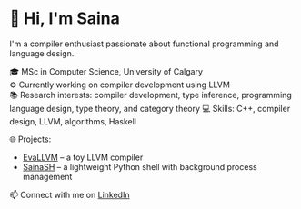 # 👋 Hi, I'm Saina

I'm a compiler enthusiast passionate about functional programming and language design.

🎓 MSc in Computer Science, University of Calgary  
⚙️ Currently working on compiler development using LLVM  
📚 Research interests: compiler development, type inference, programming language design, type theory, and category theory
💻 Skills: C++, compiler design, LLVM, algorithms, Haskell

🌐 Projects:  
- [EvaLLVM](https://github.com/SainaDaneshmandjahromi/EvaLLVM) – a toy LLVM compiler  
- [SainaSH](https://github.com/SainaDaneshmandjahromi/SainaSH) – a lightweight Python shell with background process management


📫 Connect with me on [LinkedIn](https://www.linkedin.com/in/saina-daneshmand-4b473b210/)

<!--
**SainaDaneshmandjahromi/SainaDaneshmandjahromi** is a ✨ _special_ ✨ repository because its `README.md` (this file) appears on your GitHub profile.

Here are some ideas to get you started:

- 🔭 I’m currently working on ...
- 🌱 I’m currently learning ...
- 👯 I’m looking to collaborate on ...
- 🤔 I’m looking for help with ...
- 💬 Ask me about ...
- 📫 How to reach me: ...
- 😄 Pronouns: ...
- ⚡ Fun fact: ...
-->
